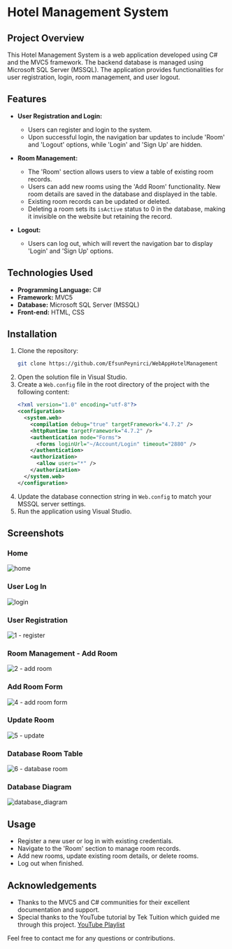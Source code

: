 # Hotel Management System

## Project Overview
This Hotel Management System is a web application developed using C# and the MVC5 framework. The backend database is managed using Microsoft SQL Server (MSSQL). The application provides functionalities for user registration, login, room management, and user logout.

## Features
- **User Registration and Login:**
  - Users can register and login to the system.
  - Upon successful login, the navigation bar updates to include 'Room' and 'Logout' options, while 'Login' and 'Sign Up' are hidden.

- **Room Management:**
  - The 'Room' section allows users to view a table of existing room records.
  - Users can add new rooms using the 'Add Room' functionality. New room details are saved in the database and displayed in the table.
  - Existing room records can be updated or deleted. 
  - Deleting a room sets its `isActive` status to 0 in the database, making it invisible on the website but retaining the record.

- **Logout:**
  - Users can log out, which will revert the navigation bar to display 'Login' and 'Sign Up' options.

## Technologies Used
- **Programming Language:** C#
- **Framework:** MVC5
- **Database:** Microsoft SQL Server (MSSQL)
- **Front-end:** HTML, CSS

## Installation
1. Clone the repository:
    ```bash
    git clone https://github.com/EfsunPeynirci/WebAppHotelManagement
    ```
2. Open the solution file in Visual Studio.
3. Create a `Web.config` file in the root directory of the project with the following content:
    ```xml
    <?xml version="1.0" encoding="utf-8"?>
    <configuration>
      <system.web>
        <compilation debug="true" targetFramework="4.7.2" />
        <httpRuntime targetFramework="4.7.2" />
        <authentication mode="Forms">
          <forms loginUrl="~/Account/Login" timeout="2880" />
        </authentication>
        <authorization>
          <allow users="*" />
        </authorization>
      </system.web>
    </configuration>
    ```
4. Update the database connection string in `Web.config` to match your MSSQL server settings.
5. Run the application using Visual Studio.

## Screenshots
### Home
![home](https://github.com/EfsunPeynirci/WebAppHotelManagement/assets/100719856/d953596a-dabc-4599-8b68-a5bb5c816c44)

### User Log In
![login](https://github.com/EfsunPeynirci/WebAppHotelManagement/assets/100719856/26bf6aec-58c1-4ccf-b1cf-8330173e6de1)

### User Registration
![1 - register](https://github.com/EfsunPeynirci/WebAppHotelManagement/assets/100719856/729398f8-223f-46c6-a1ed-a30f853088bc)

### Room Management - Add Room
![2 - add room](https://github.com/EfsunPeynirci/WebAppHotelManagement/assets/100719856/63f1d807-53cb-4e6a-b0ff-5d132e01d4db)

### Add Room Form
![4 - add room form](https://github.com/EfsunPeynirci/WebAppHotelManagement/assets/100719856/120ecf48-93bd-4262-a750-ff6d1b762366)

### Update Room
![5 - update](https://github.com/EfsunPeynirci/WebAppHotelManagement/assets/100719856/3f2a8e3d-0004-4a44-a4ab-32517ec0d011)

### Database Room Table
![6 - database room](https://github.com/EfsunPeynirci/WebAppHotelManagement/assets/100719856/5581dbc7-654c-489e-b524-b0f9914ca882)

### Database Diagram
![database_diagram](https://github.com/EfsunPeynirci/WebAppHotelManagement/assets/100719856/4b7ae8f4-bdc4-4976-81c2-b0ed935bab39)

## Usage
- Register a new user or log in with existing credentials.
- Navigate to the 'Room' section to manage room records.
- Add new rooms, update existing room details, or delete rooms.
- Log out when finished.

## Acknowledgements
- Thanks to the MVC5 and C# communities for their excellent documentation and support.
- Special thanks to the YouTube tutorial by Tek Tuition which guided me through this project. [YouTube Playlist](https://www.youtube.com/watch?v=u-p7V6Yc0NM&list=PL8weiNcho1j7My1wL2cZzSMaJFhqna0BA)

Feel free to contact me for any questions or contributions.





